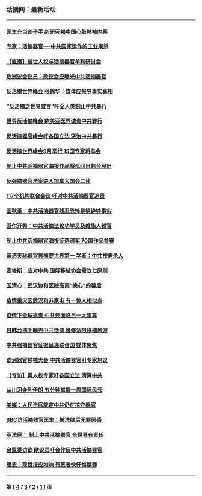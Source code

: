 ### 活摘网：最新活动
---
#### [医生充当刽子手 新研究揭中国心脏移植内幕](../../pages/nf5883/n13772291.md?11100430) 
#### [专家：活摘器官──中共国家运作的工业屠杀](../../pages/nf5883/n13761178.md?11100430) 
#### [【直播】普世人权与活摘器官牟利研讨会](../../pages/nf5883/n13425146.md?11100430) 
#### [欧洲议会议员：欧议会应曝光中共活摘器官](../../pages/nf5883/n13336571.md?11100430) 
#### [反活摘世界峰会 张锦华：媒体应报导事实真相](../../pages/nf5883/n13278502.md?11100430) 
#### [“反活摘之世界宣言”吁全人类制止中共暴行](../../pages/nf5883/n13259730.md?11100430) 
#### [世界反活摘峰会 欧美亚医界谴责中共罪行](../../pages/nf5883/n13253550.md?11100430) 
#### [反活摘器官峰会吁各国立法 惩治中共暴行](../../pages/nf5883/n13245052.md?11100430) 
#### [反活摘世界峰会9月举行 19国专家将与会](../../pages/nf5883/n13201492.md?11100430) 
#### [制止中共活摘器官海报作品将巡回日韩台展出](../../pages/nf5883/n13177791.md?11100430) 
#### [反强摘器官法案进入加拿大国会二读](../../pages/nf5883/n13033450.md?11100430) 
#### [117个机构联合会议 吁对中共活摘器官追责](../../pages/nf5883/n12775087.md?11100430) 
#### [田秋堇：中共活摘器官残忍恐怖是铁铮铮事实](../../pages/nf5883/n12702148.md?11100430) 
#### [吾尔开希：中共活摘法轮功学员及维族人器官](../../pages/nf5883/n12693197.md?11100430) 
#### [制止中共活摘器官海报征选颁奖 70国作品参赛](../../pages/nf5883/n12692050.md?11100430) 
#### [黄洁夫称器官移植要世界第一 学者：中共按需杀人](../../pages/nf5883/n12572329.md?11100430) 
#### [麦塔斯：应对中共 国际移植协会需改七原则](../../pages/nf5883/n12514711.md?11100430) 
#### [玉清心：武汉协和医院高调“换心”的幕后](../../pages/nf5883/n12298730.md?11100430) 
#### [疫情重灾区武汉和苏家屯 有一惊人相似点](../../pages/nf5883/n12150824.md?11100430) 
#### [疫情下全球追责 中共还面临另一大清算](../../pages/nf5883/n12070397.md?11100430) 
#### [日韩台携手曝光中共活摘 推修法阻移植旅游](../../pages/nf5883/n11712046.md?11100430) 
#### [中共强摘器官证据呈递联合国 媒体聚焦](../../pages/nf5883/n11546426.md?11100430) 
#### [欧洲器官移植大会 中共活摘器官引专家热议](../../pages/nf5883/n11539095.md?11100430) 
#### [【专访】英人权专家吁各国立法 清算中共](../../pages/nf5883/n11367315.md?11100430) 
#### [从川习会到伊朗 五分钟掌握一周国际风云](../../pages/nf5883/n11338520.md?11100430) 
#### [美媒：人民法庭裁定中共仍在掠夺器官](../../pages/nf5883/n11334897.md?11100430) 
#### [BBC访活摘器官医生：被洗脑后无罪恶感](../../pages/nf5883/n11335935.md?11100430) 
#### [英法庭： 制止中共活摘器官 全世界有责任](../../pages/nf5883/n11330691.md?11100430) 
#### [台监委访欧 欧议员吁合作反中共活摘器官](../../pages/nf5883/n11109190.md?11100430) 
#### [唐恩：现世报应如响 行恶者快忏悔赎罪](../../pages/nf5883/n11104016.md?11100430) 

---
#### 第 [ [4](./4.md?11100430) / [3](./3.md?11100430) / [2](./2.md?11100430) / [1](./1.md?11100430) ] 页
